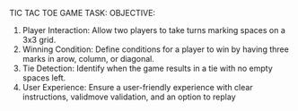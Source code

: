 TIC TAC TOE GAME TASK:
OBJECTIVE:
1. Player Interaction: Allow two players to take turns marking spaces on a 3x3 grid.
2. Winning Condition: Define conditions for a player to win by having three marks in arow, column, or diagonal.
3. Tie Detection: Identify when the game results in a tie with no empty spaces left.
4. User Experience: Ensure a user-friendly experience with clear instructions, validmove validation, and an option to replay
